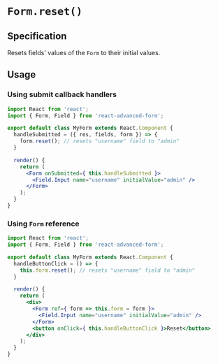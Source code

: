 # `Form.reset()`

## Specification
Resets fields' values of the `Form` to their initial values.

## Usage
### Using submit callback handlers
```jsx
import React from 'react';
import { Form, Field } from 'react-advanced-form';

export default class MyForm extends React.Component {
  handleSubmitted = ({ res, fields, form }) => {
    form.reset(); // resets "username" field to "admin"
  }

  render() {
    return (
      <Form onSubmitted={ this.handleSubmitted }>
        <Field.Input name="username" initialValue="admin" />
      </Form>
    );
  }
}
```

### Using `Form` reference
```jsx
import React from 'react';
import { Form, Field } from 'react-advanced-form';

export default class MyForm extends React.Component {
  handleButtonClick = () => {
    this.form.reset(); // resets "username" field to "admin"
  }

  render() {
    return (
      <div>
        <Form ref={ form => this.form = form }>
          <Field.Input name="username" initialValue="admin" />
        </Form>
        <button onClick={ this.handleButtonClick }>Reset</button>
      </div>
    );
  }
}
```
